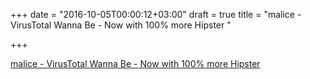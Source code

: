 +++
date = "2016-10-05T00:00:12+03:00"
draft = true
title = "malice - VirusTotal Wanna Be - Now with 100% more Hipster "

+++

<p><a href="https://t.co/SebDsOv9il">malice - VirusTotal Wanna Be - Now with 100% more Hipster </a></p>
